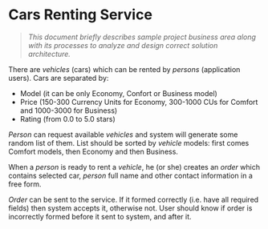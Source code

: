 # Cars Renting Service

> *This document briefly describes sample project business area along with its processes to analyze and design correct solution architecture.*

There are *vehicles* (cars) which can be rented by *persons* (application users). Cars are separated by:

  - Model (it can be only Economy, Confort or Business model)
  - Price (150-300 Currency Units for Economy, 300-1000 CUs for Comfort and 1000-3000 for Business)
  - Rating (from 0.0 to 5.0 stars)

*Person* can request available *vehicles* and system will generate some random list of them. List should be sorted by *vehicle* models: first comes Comfort models, then Economy and then Business.

When a *person* is ready to rent a *vehicle*, he (or she) creates an *order* which contains selected car, *person* full name and other contact information in a free form.

*Order* can be sent to the service. If it formed correctly (i.e. have all required fields) then system accepts it, otherwise not. User should know if order is incorrectly formed before it sent to system, and after it.
